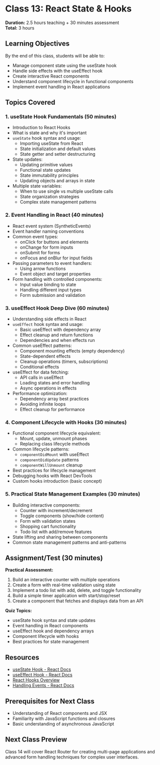 # Class 13: React State & Hooks

**Duration:** 2.5 hours teaching + 30 minutes assessment  
**Total:** 3 hours

## Learning Objectives
By the end of this class, students will be able to:
- Manage component state using the useState hook
- Handle side effects with the useEffect hook
- Create interactive React components
- Understand component lifecycle in functional components
- Implement event handling in React applications

## Topics Covered

### 1. useState Hook Fundamentals (50 minutes)
- Introduction to React Hooks
- What is state and why it's important
- `useState` hook syntax and usage:
  - Importing useState from React
  - State initialization and default values
  - State getter and setter destructuring
- State updates:
  - Updating primitive values
  - Functional state updates
  - State immutability principles
  - Updating objects and arrays in state
- Multiple state variables:
  - When to use single vs multiple useState calls
  - State organization strategies
  - Complex state management patterns

### 2. Event Handling in React (40 minutes)
- React event system (SyntheticEvents)
- Event handler naming conventions
- Common event types:
  - onClick for buttons and elements
  - onChange for form inputs
  - onSubmit for forms
  - onFocus and onBlur for input fields
- Passing parameters to event handlers:
  - Using arrow functions
  - Event object and target properties
- Form handling with controlled components:
  - Input value binding to state
  - Handling different input types
  - Form submission and validation

### 3. useEffect Hook Deep Dive (60 minutes)
- Understanding side effects in React
- `useEffect` hook syntax and usage:
  - Basic useEffect with dependency array
  - Effect cleanup and return functions
  - Dependencies and when effects run
- Common useEffect patterns:
  - Component mounting effects (empty dependency)
  - State-dependent effects
  - Cleanup operations (timers, subscriptions)
  - Conditional effects
- useEffect for data fetching:
  - API calls in useEffect
  - Loading states and error handling
  - Async operations in effects
- Performance optimization:
  - Dependency array best practices
  - Avoiding infinite loops
  - Effect cleanup for performance

### 4. Component Lifecycle with Hooks (30 minutes)
- Functional component lifecycle equivalent:
  - Mount, update, unmount phases
  - Replacing class lifecycle methods
- Common lifecycle patterns:
  - `componentDidMount` with useEffect
  - `componentDidUpdate` patterns
  - `componentWillUnmount` cleanup
- Best practices for lifecycle management
- Debugging hooks with React DevTools
- Custom hooks introduction (basic concept)

### 5. Practical State Management Examples (30 minutes)
- Building interactive components:
  - Counter with increment/decrement
  - Toggle components (show/hide content)
  - Form with validation states
  - Shopping cart functionality
  - Todo list with add/remove features
- State lifting and sharing between components
- Common state management patterns and anti-patterns

## Assignment/Test (30 minutes)
**Practical Assessment:**
1. Build an interactive counter with multiple operations
2. Create a form with real-time validation using state
3. Implement a todo list with add, delete, and toggle functionality
4. Build a simple timer application with start/stop/reset
5. Create a component that fetches and displays data from an API

**Quiz Topics:**
- useState hook syntax and state updates
- Event handling in React components
- useEffect hook and dependency arrays
- Component lifecycle with hooks
- Best practices for state management

## Resources
- [useState Hook - React Docs](https://react.dev/reference/react/useState)
- [useEffect Hook - React Docs](https://react.dev/reference/react/useEffect)
- [React Hooks Overview](https://react.dev/reference/react)
- [Handling Events - React Docs](https://react.dev/learn/responding-to-events)

## Prerequisites for Next Class
- Understanding of React components and JSX
- Familiarity with JavaScript functions and closures
- Basic understanding of asynchronous JavaScript

## Next Class Preview
Class 14 will cover React Router for creating multi-page applications and advanced form handling techniques for complex user interfaces.